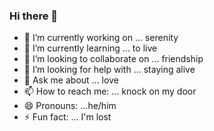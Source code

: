 ### Hi there 👋


- 🔭 I’m currently working on ... serenity
- 🌱 I’m currently learning ... to live
- 👯 I’m looking to collaborate on ... friendship
- 🤔 I’m looking for help with ... staying alive
- 💬 Ask me about ... love
- 📫 How to reach me: ... knock on my door
- 😄 Pronouns: ...he/him
- ⚡ Fun fact: ... I'm lost
